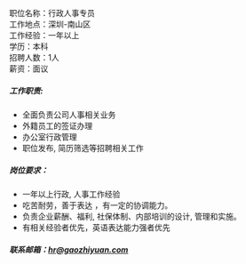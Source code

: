 职位名称：行政人事专员  
工作地点：深圳-南山区  
工作经验：一年以上  
学历：本科  
招聘人数：1人  
薪资：面议  

##### 工作职责:
+ 全面负责公司人事相关业务
+ 外籍员工的签证办理
+ 办公室行政管理
+ 职位发布, 简历筛选等招聘相关工作

##### 岗位要求：
+ 一年以上行政, 人事工作经验
+ 吃苦耐劳，善于表达 ，有一定的协调能力。
+ 负责企业薪酬、福利, 社保体制、内部培训的设计, 管理和实施。
+ 有相关经验者优先，英语表达能力强者优先

##### 联系邮箱：[hr@gaozhiyuan.com](mailto:hr@gaozhiyuan.com)